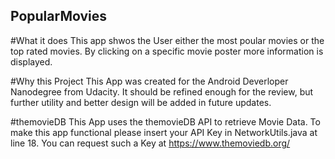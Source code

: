 ## PopularMovies

#What it does
This app shwos the User either the most poular movies or the top rated movies.
By clicking on a specific movie poster more information is displayed.

#Why this Project
This App was created for the Android Deverloper Nanodegree from Udacity. 
It should be refined enough for the review, but further utility and better design will be added in future updates.

#themovieDB
This App uses the themovieDB API to retrieve Movie Data.
To make this app functional please insert your API Key in NetworkUtils.java at line 18.
You can request such a Key at https://www.themoviedb.org/
